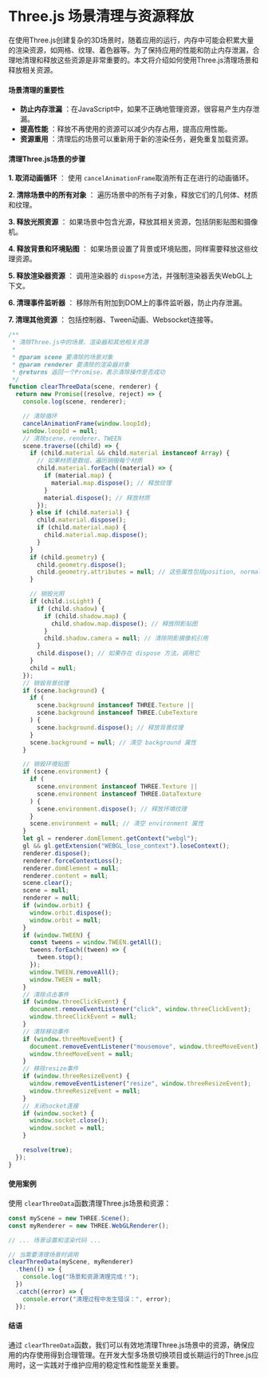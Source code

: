 # Three.js 场景清理与资源释放

在使用Three.js创建复杂的3D场景时，随着应用的运行，内存中可能会积累大量的渲染资源，如网格、纹理、着色器等。为了保持应用的性能和防止内存泄漏，合理地清理和释放这些资源是非常重要的。本文将介绍如何使用Three.js清理场景和释放相关资源。

#### 场景清理的重要性

* **防止内存泄漏** ：在JavaScript中，如果不正确地管理资源，很容易产生内存泄漏。
* **提高性能** ：释放不再使用的资源可以减少内存占用，提高应用性能。
* **资源重用** ：清理后的场景可以重新用于新的渲染任务，避免重复加载资源。

#### 清理Three.js场景的步骤

 **1. 取消动画循环** ：
使用 `cancelAnimationFrame`取消所有正在进行的动画循环。

 **2. 清除场景中的所有对象** ：
遍历场景中的所有子对象，释放它们的几何体、材质和纹理。

 **3. 释放光照资源** ：
如果场景中包含光源，释放其相关资源，包括阴影贴图和摄像机。

 **4. 释放背景和环境贴图** ：
如果场景设置了背景或环境贴图，同样需要释放这些纹理资源。

 **5. 释放渲染器资源** ：
调用渲染器的 `dispose`方法，并强制渲染器丢失WebGL上下文。

 **6. 清理事件监听器** ：
移除所有附加到DOM上的事件监听器，防止内存泄漏。

 **7. 清理其他资源** ：
包括控制器、Tween动画、Websocket连接等。

```js
/**
 * 清除Three.js中的场景、渲染器和其他相关资源
 *
 * @param scene 要清除的场景对象
 * @param renderer 要清除的渲染器对象
 * @returns 返回一个Promise，表示清除操作是否成功
 */
function clearThreeData(scene, renderer) {
  return new Promise((resolve, reject) => {
    console.log(scene, renderer);

    // 清除循环
    cancelAnimationFrame(window.loopId);
    window.loopId = null;
    // 清除scene、renderer、TWEEN
    scene.traverse((child) => {
      if (child.material && child.material instanceof Array) {
        // 如果材质是数组，遍历销毁每个材质
        child.material.forEach((material) => {
          if (material.map) {
            material.map.dispose(); // 释放纹理
          }
          material.dispose(); // 释放材质
        });
      } else if (child.material) {
        child.material.dispose();
        if (child.material.map) {
          child.material.map.dispose();
        }
      }
      if (child.geometry) {
        child.geometry.dispose();
        child.geometry.attributes = null; // 这些属性包括position, normal, uv等等
      }

      // 销毁光照
      if (child.isLight) {
        if (child.shadow) {
          if (child.shadow.map) {
            child.shadow.map.dispose(); // 释放阴影贴图
          }
          child.shadow.camera = null; // 清除阴影摄像机引用
        }
        child.dispose(); // 如果存在 dispose 方法，调用它
      }
      child = null;
    });
    // 销毁背景纹理
    if (scene.background) {
      if (
        scene.background instanceof THREE.Texture ||
        scene.background instanceof THREE.CubeTexture
      ) {
        scene.background.dispose(); // 释放背景纹理
      }
      scene.background = null; // 清空 background 属性
    }

    // 销毁环境贴图
    if (scene.environment) {
      if (
        scene.environment instanceof THREE.Texture ||
        scene.environment instanceof THREE.DataTexture
      ) {
        scene.environment.dispose(); // 释放环境纹理
      }
      scene.environment = null; // 清空 environment 属性
    }
    let gl = renderer.domElement.getContext("webgl");
    gl && gl.getExtension("WEBGL_lose_context").loseContext();
    renderer.dispose();
    renderer.forceContextLoss();
    renderer.domElement = null;
    renderer.content = null;
    scene.clear();
    scene = null;
    renderer = null;
    if (window.orbit) {
      window.orbit.dispose();
      window.orbit = null;
    }
    if (window.TWEEN) {
      const tweens = window.TWEEN.getAll();
      tweens.forEach((tween) => {
        tween.stop();
      });
      window.TWEEN.removeAll();
      window.TWEEN = null;
    }
    // 清除点击事件
    if (window.threeClickEvent) {
      document.removeEventListener("click", window.threeClickEvent);
      window.threeClickEvent = null;
    }
    // 清除移动事件
    if (window.threeMoveEvent) {
      document.removeEventListener("mousemove", window.threeMoveEvent);
      window.threeMoveEvent = null;
    }
    // 移除resize事件
    if (window.threeResizeEvent) {
      window.removeEventListener("resize", window.threeResizeEvent);
      window.threeResizeEvent = null;
    }
    // 关闭socket连接
    if (window.socket) {
      window.socket.close();
      window.socket = null;
    }

    resolve(true);
  });
}
```

#### 使用案例

使用 `clearThreeData`函数清理Three.js场景和资源：

```js
const myScene = new THREE.Scene();
const myRenderer = new THREE.WebGLRenderer();

// ... 场景设置和渲染代码 ...

// 当需要清理场景时调用
clearThreeData(myScene, myRenderer)
  .then(() => {
    console.log("场景和资源清理完成！");
  })
  .catch((error) => {
    console.error("清理过程中发生错误：", error);
  });
```


#### 结语

通过 `clearThreeData`函数，我们可以有效地清理Three.js场景中的资源，确保应用的内存使用得到合理管理。在开发大型多场景切换项目或长期运行的Three.js应用时，这一实践对于维护应用的稳定性和性能至关重要。

